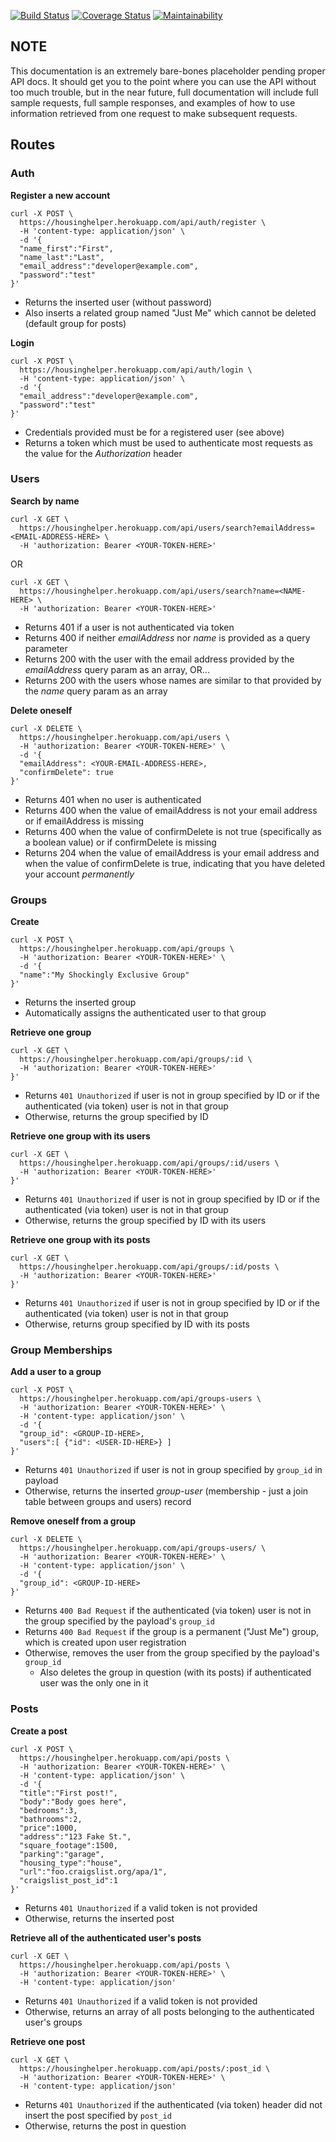 [![Build Status](https://travis-ci.org/sam-glad/housing-helper.svg?branch=master)](https://travis-ci.org/sam-glad/housing-helper) [![Coverage Status](https://coveralls.io/repos/github/sam-glad/housing-helper/badge.svg?branch=master)](https://coveralls.io/github/sam-glad/housing-helper?branch=master) [![Maintainability](https://api.codeclimate.com/v1/badges/7e32fe97a838f5ab80c6/maintainability)](https://codeclimate.com/github/sam-glad/housing-helper/maintainability)

## NOTE

This documentation is an extremely bare-bones placeholder pending proper API docs. It should get you to the point where you can use the API without too much trouble, but in the near future, full documentation will include full sample requests, full sample responses, and examples of how to use information retrieved from one request to make subsequent requests.

## Routes

### Auth

**Register a new account**

```
curl -X POST \
  https://housinghelper.herokuapp.com/api/auth/register \
  -H 'content-type: application/json' \
  -d '{
  "name_first":"First",
  "name_last":"Last",
  "email_address":"developer@example.com",
  "password":"test"
}'
```

* Returns the inserted user (without password)
* Also inserts a related group named "Just Me" which cannot be deleted (default group for posts)

**Login**

```
curl -X POST \
  https://housinghelper.herokuapp.com/api/auth/login \
  -H 'content-type: application/json' \
  -d '{
  "email_address":"developer@example.com",
  "password":"test"
}'
```

* Credentials provided must be for a registered user (see above)
* Returns a token which must be used to authenticate most requests as the value for the *Authorization* header

### Users

**Search by name**

```
curl -X GET \
  https://housinghelper.herokuapp.com/api/users/search?emailAddress=<EMAIL-ADDRESS-HERE> \
  -H 'authorization: Bearer <YOUR-TOKEN-HERE>' 
```

OR

```
curl -X GET \
  https://housinghelper.herokuapp.com/api/users/search?name=<NAME-HERE> \
  -H 'authorization: Bearer <YOUR-TOKEN-HERE>' 
```

* Returns 401 if a user is not authenticated via token
* Returns 400 if neither *emailAddress* nor *name* is provided as a query parameter
* Returns 200 with the user with the email address provided by the *emailAddress* query param as an array, OR...
* Returns 200 with the users whose names are similar to that provided by the *name* query param as an array

**Delete oneself**

```
curl -X DELETE \
  https://housinghelper.herokuapp.com/api/users \
  -H 'authorization: Bearer <YOUR-TOKEN-HERE>' \
  -d '{
  "emailAddress": <YOUR-EMAIL-ADDRESS-HERE>,
  "confirmDelete": true
}'
```

* Returns 401 when no user is authenticated
* Returns 400 when the value of emailAddress is not your email address or if emailAddress is missing
* Returns 400 when the value of confirmDelete is not true (specifically as a boolean value) or if confirmDelete is missing
* Returns 204 when the value of emailAddress is your email address and when the value of confirmDelete is true, indicating that you have deleted your account *permanently*

### Groups

**Create**

```
curl -X POST \
  https://housinghelper.herokuapp.com/api/groups \
  -H 'authorization: Bearer <YOUR-TOKEN-HERE>' \
  -d '{
  "name":"My Shockingly Exclusive Group"
}'
```

* Returns the inserted group
* Automatically assigns the authenticated user to that group

**Retrieve one group**

```
curl -X GET \
  https://housinghelper.herokuapp.com/api/groups/:id \
  -H 'authorization: Bearer <YOUR-TOKEN-HERE>'
}'
```

* Returns `401 Unauthorized` if user is not in group specified by ID or if the authenticated (via token) user is not in that group
* Otherwise, returns the group specified by ID

**Retrieve one group with its users**

```
curl -X GET \
  https://housinghelper.herokuapp.com/api/groups/:id/users \
  -H 'authorization: Bearer <YOUR-TOKEN-HERE>'
}'
```

* Returns `401 Unauthorized` if user is not in group specified by ID or if the authenticated (via token) user is not in that group
* Otherwise, returns the group specified by ID with its users

**Retrieve one group with its posts**

```
curl -X GET \
  https://housinghelper.herokuapp.com/api/groups/:id/posts \
  -H 'authorization: Bearer <YOUR-TOKEN-HERE>'
}'
```

* Returns `401 Unauthorized` if user is not in group specified by ID or if the authenticated (via token) user is not in that group
* Otherwise, returns group specified by ID with its posts

### Group Memberships

**Add a user to a group**

```
curl -X POST \
  https://housinghelper.herokuapp.com/api/groups-users \
  -H 'authorization: Bearer <YOUR-TOKEN-HERE>' \
  -H 'content-type: application/json' \
  -d '{
  "group_id": <GROUP-ID-HERE>,
  "users":[ {"id": <USER-ID-HERE>} ]
}'
```

* Returns `401 Unauthorized` if user is not in group specified by `group_id` in payload
* Otherwise, returns the inserted *group-user* (membership - just a join table between groups and users) record

**Remove oneself from a group**

```
curl -X DELETE \
  https://housinghelper.herokuapp.com/api/groups-users/ \
  -H 'authorization: Bearer <YOUR-TOKEN-HERE>' \
  -H 'content-type: application/json' \
  -d '{
  "group_id": <GROUP-ID-HERE>
}'
```

* Returns `400 Bad Request` if the authenticated (via token) user is not in the group specified by the payload's `group_id`
* Returns `400 Bad Request` if the group is a permanent ("Just Me") group, which is created upon user registration
* Otherwise, removes the user from the group specified by the payload's `group_id`
  * Also deletes the group in question (with its posts) if authenticated user was the only one in it

### Posts

**Create a post**

```
curl -X POST \
  https://housinghelper.herokuapp.com/api/posts \
  -H 'authorization: Bearer <YOUR-TOKEN-HERE>' \
  -H 'content-type: application/json' \
  -d '{
  "title":"First post!",
  "body":"Body goes here",
  "bedrooms":3,
  "bathrooms":2,
  "price":1000,
  "address":"123 Fake St.",
  "square_footage":1500,
  "parking":"garage",
  "housing_type":"house",
  "url":"foo.craigslist.org/apa/1",
  "craigslist_post_id":1
}'
```

* Returns `401 Unauthorized` if a valid token is not provided
* Otherwise, returns the inserted post

**Retrieve all of the authenticated user's posts**

```
curl -X GET \
  https://housinghelper.herokuapp.com/api/posts \
  -H 'authorization: Bearer <YOUR-TOKEN-HERE>' \
  -H 'content-type: application/json'
```

* Returns `401 Unauthorized` if a valid token is not provided
* Otherwise, returns an array of all posts belonging to the authenticated user's groups

**Retrieve one post**

```
curl -X GET \
  https://housinghelper.herokuapp.com/api/posts/:post_id \
  -H 'authorization: Bearer <YOUR-TOKEN-HERE>' \
  -H 'content-type: application/json'
```

* Returns `401 Unauthorized` if the authenticated (via token) header did not insert the post specified by `post_id`
* Otherwise, returns the post in question